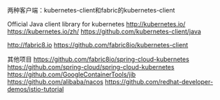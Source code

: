 两种客户端：kubernetes-client和fabric的kubernetes-client

Official Java client library for kubernetes 
http://kubernetes.io/
https://kubernetes.io/zh/
https://github.com/kubernetes-client/java


http://fabric8.io
https://github.com/fabric8io/kubernetes-client



其他项目
https://github.com/fabric8io/spring-cloud-kubernetes
https://github.com/spring-cloud/spring-cloud-kubernetes
https://github.com/GoogleContainerTools/jib
https://github.com/alibaba/nacos
https://github.com/redhat-developer-demos/istio-tutorial
